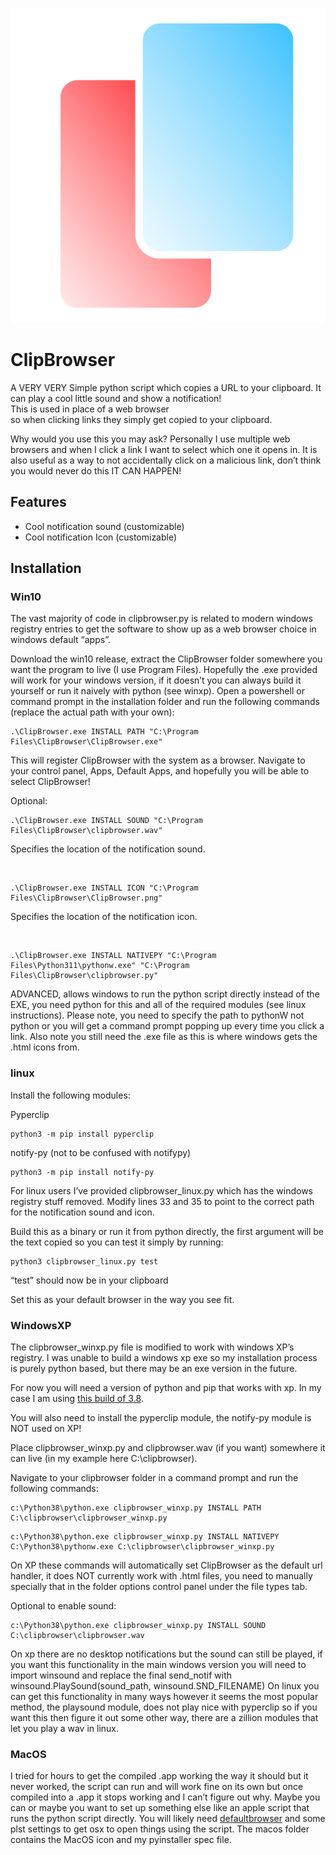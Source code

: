 
![Logo](https://raw.githubusercontent.com/ShyAnimeGirl/ClipBrowser/V1.0.0/ClipBrowser.png)


# ClipBrowser

A VERY VERY Simple python script which copies a URL to your clipboard. It can play a cool little sound and show a notification! This is used in place of a web browser so when clicking links they simply get copied to your clipboard.

Why would you use this you may ask?
Personally I use multiple web browsers and when I click a link I want to select which one it opens in.
It is also useful as a way to not accidentally click on a malicious link, don’t think you would never do this IT CAN HAPPEN! 



## Features

- Cool notification sound (customizable)
- Cool notification Icon (customizable)


## Installation


### Win10

The vast majority of code in clipbrowser.py is related to modern windows registry entries to get the software to show up as a web browser choice in windows default “apps”.

Download the win10 release, extract the ClipBrowser folder somewhere you want the program to live (I use Program Files). Hopefully the .exe provided will work for your windows version, if it doesn’t you can always build it yourself or run it naively with python (see winxp). Open a powershell or command prompt in the installation folder and run the following commands (replace the actual path with your own):

```
.\ClipBrowser.exe INSTALL PATH "C:\Program Files\ClipBrowser\ClipBrowser.exe"
```
This will register ClipBrowser with the system as a browser. Navigate to your control panel, Apps, Default Apps, and hopefully you will be able to select ClipBrowser!

Optional:
```
.\ClipBrowser.exe INSTALL SOUND "C:\Program Files\ClipBrowser\clipbrowser.wav"
```    
Specifies the location of the notification sound.

 
```
.\ClipBrowser.exe INSTALL ICON "C:\Program Files\ClipBrowser\ClipBrowser.png"
```
Specifies the location of the notification icon.
 
 
```
.\ClipBrowser.exe INSTALL NATIVEPY "C:\Program Files\Python311\pythonw.exe" "C:\Program Files\ClipBrowser\clipbrowser.py"
```
ADVANCED, allows windows to run the python script directly instead of the EXE, you need python for this and all of the required modules (see linux instructions). Please note, you need to specify the path to pythonW not python or you will get a command prompt popping up every time you click a link. Also note you still need the .exe file as this is where windows gets the .html icons from.


### linux
Install the following modules:

Pyperclip
```
python3 -m pip install pyperclip
```
notify-py (not to be confused with notifypy)
```
python3 -m pip install notify-py
```

For linux users I’ve provided clipbrowser_linux.py which has the windows registry stuff removed.
Modify lines 33 and 35 to point to the correct path for the notification sound and icon.

Build this as a binary or run it from python directly, the first argument will be the text copied so you can test it simply by running:
```
python3 clipbrowser_linux.py test
```
“test” should now be in your clipboard

Set this as your default browser in the way you see fit. 

### WindowsXP
The clipbrowser_winxp.py file is modified to work with windows XP’s registry. 
I was unable to build a windows xp exe so my installation process is purely python based, but there may be an exe version in the future.

For now you will need a version of python and pip that works with xp. In my case I am using [this build of 3.8](https://msfn.org/board/topic/183741-python-3813-for-windows-xp-sp3/?do=findComment&comment=1240896). 

You will also need to install the pyperclip module, the notify-py module is NOT used on XP!

Place clipbrowser_winxp.py and clipbrowser.wav (if you want) somewhere it can live (in my example here C:\clipbrowser).

Navigate to your clipbrowser folder in a command prompt and run the following commands:
```
c:\Python38\python.exe clipbrowser_winxp.py INSTALL PATH C:\clipbrowser\clipbrowser_winxp.py
```
```
c:\Python38\python.exe clipbrowser_winxp.py INSTALL NATIVEPY C:\Python38\pythonw.exe C:\clipbrowser\clipbrowser_winxp.py
```
On XP these commands will automatically set ClipBrowser as the default url handler, it does NOT currently work with .html files, you need to manually specially that in the folder options control panel under the file types tab.

Optional to enable sound:
```
c:\Python38\python.exe clipbrowser_winxp.py INSTALL SOUND C:\clipbrowser\clipbrowser.wav
```
On xp there are no desktop notifications but the sound can still be played, if you want this functionality in the main windows version you will need to import winsound and replace the final send_notif with winsound.PlaySound(sound_path, winsound.SND_FILENAME)
On linux you can get this functionality in many ways however it seems the most popular method, the playsound module, does not play nice with pyperclip so if you want this then figure it out some other way, there are a zillion modules that let you play a wav in linux. 

### MacOS
I tried for hours to get the compiled .app working the way it should but it never worked, the script can run and will work fine on its own but once compiled into a .app it stops working and I can’t figure out why. Maybe you can or maybe you want to set up something else like an apple script that runs the python script directly. You will likely need [defaultbrowser](https://github.com/kerma/defaultbrowser) and some plst settings to get osx to open things using the script. The macos folder contains the MacOS icon and my pyinstaller spec file.